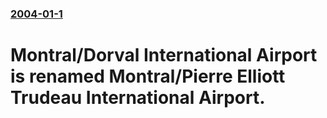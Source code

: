 ### [2004-01-1](/news/2004/01/1/index.md)

#  Montral/Dorval International Airport is renamed Montral/Pierre Elliott Trudeau International Airport.



